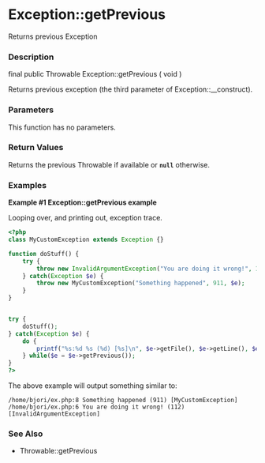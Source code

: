 Exception::getPrevious
======================

Returns previous Exception

### Description

<span class="modifier">final</span> <span class="modifier">public</span>
<span class="type">Throwable</span> <span
class="methodname">Exception::getPrevious</span> ( <span
class="methodparam">void</span> )

Returns previous exception (the third parameter of <span
class="methodname">Exception::\_\_construct</span>).

### Parameters

This function has no parameters.

### Return Values

Returns the previous <span class="classname">Throwable</span> if
available or **`null`** otherwise.

### Examples

**Example \#1 <span class="methodname">Exception::getPrevious</span>
example**

Looping over, and printing out, exception trace.

``` php
<?php
class MyCustomException extends Exception {}

function doStuff() {
    try {
        throw new InvalidArgumentException("You are doing it wrong!", 112);
    } catch(Exception $e) {
        throw new MyCustomException("Something happened", 911, $e);
    }
}


try {
    doStuff();
} catch(Exception $e) {
    do {
        printf("%s:%d %s (%d) [%s]\n", $e->getFile(), $e->getLine(), $e->getMessage(), $e->getCode(), get_class($e));
    } while($e = $e->getPrevious());
}
?>
```

The above example will output something similar to:

    /home/bjori/ex.php:8 Something happened (911) [MyCustomException]
    /home/bjori/ex.php:6 You are doing it wrong! (112) [InvalidArgumentException]

### See Also

-   <span class="methodname">Throwable::getPrevious</span>
